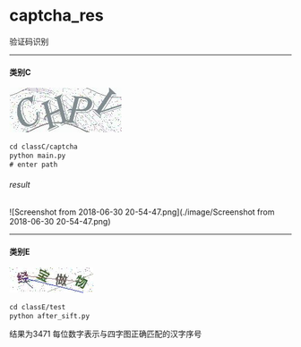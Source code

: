 # captcha_res

验证码识别

***
#### 类别C
![0000.jpg](./classC/train/0000.jpg)

```shell
cd classC/captcha
python main.py
# enter path
```
###### result
![Screenshot from 2018-06-30 20-54-47.png](./image/Screenshot from 2018-06-30 20-54-47.png)

***
#### 类别E
![0001.jpg](./classE/test/0001.jpg)
```shell
cd classE/test
python after_sift.py
```
结果为3471
每位数字表示与四字图正确匹配的汉字序号

